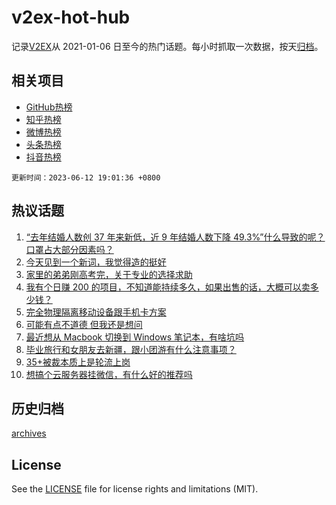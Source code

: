 # v2ex-hot-hub

 记录[V2EX](https://www.v2ex.com/)从 2021-01-06 日至今的热门话题。每小时抓取一次数据，按天[归档](archives)。
 
 ## 相关项目

- [GitHub热榜](https://github.com/it985/github-hot-hub)
- [知乎热榜](https://github.com/it985/zhihu-hot-hub)
- [微博热榜](https://github.com/it985/weibo-hot-hub)
- [头条热榜](https://github.com/it985/toutiao-hot-hub)
- [抖音热榜](https://github.com/it985/douyin-hot-hub)


 `更新时间：2023-06-12 19:01:36 +0800`

## 热议话题

1. [“去年结婚人数创 37 年来新低，近 9 年结婚人数下降 49.3%”什么导致的呢？口罩占大部分因素吗？](https://www.v2ex.com/t/947867)
1. [今天见到一个新词，我觉得造的挺好](https://www.v2ex.com/t/947882)
1. [家里的弟弟刚高考完，关于专业的选择求助](https://www.v2ex.com/t/947894)
1. [我有个日赚 200 的项目，不知道能持续多久，如果出售的话，大概可以卖多少钱？](https://www.v2ex.com/t/947951)
1. [完全物理隔离移动设备跟手机卡方案](https://www.v2ex.com/t/947901)
1. [可能有点不道德 但我还是想问](https://www.v2ex.com/t/947816)
1. [最近想从 Macbook 切换到 Windows 笔记本，有啥坑吗](https://www.v2ex.com/t/947911)
1. [毕业旅行和女朋友去新疆，跟小团游有什么注意事项？](https://www.v2ex.com/t/947942)
1. [35+被裁本质上是轮流上岗](https://www.v2ex.com/t/947859)
1. [想搞个云服务器挂微信，有什么好的推荐吗](https://www.v2ex.com/t/947810)

## 历史归档

[archives](archives)

## License

See the [LICENSE](LICENSE) file for license rights and limitations (MIT).
